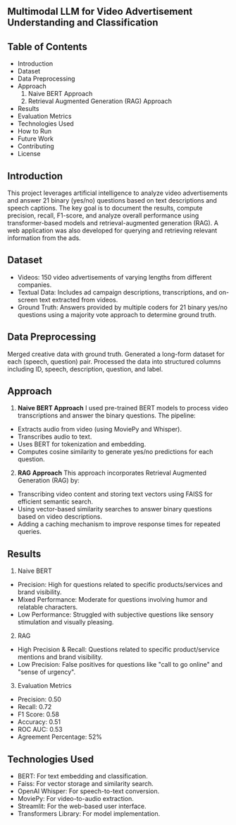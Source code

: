 ## Multimodal LLM for Video Advertisement Understanding and Classification

## Table of Contents
- Introduction
- Dataset
- Data Preprocessing
- Approach
    1. Naive BERT Approach
    2. Retrieval Augmented Generation (RAG) Approach
- Results
- Evaluation Metrics
- Technologies Used
- How to Run
- Future Work
- Contributing
- License

## Introduction
This project leverages artificial intelligence to analyze video advertisements and answer 21 binary (yes/no) questions based on text descriptions and speech captions. The key goal is to document the results, compute precision, recall, F1-score, and analyze overall performance using transformer-based models and retrieval-augmented generation (RAG). A web application was also developed for querying and retrieving relevant information from the ads.

## Dataset
- Videos: 150 video advertisements of varying lengths from different companies.
- Textual Data: Includes ad campaign descriptions, transcriptions, and on-screen text extracted from videos.
- Ground Truth: Answers provided by multiple coders for 21 binary yes/no questions using a majority vote approach to determine ground truth.

## Data Preprocessing
Merged creative data with ground truth.
Generated a long-form dataset for each (speech, question) pair.
Processed the data into structured columns including ID, speech, description, question, and label.

## Approach

 1. **Naive BERT Approach**
I used pre-trained BERT models to process video transcriptions and answer the binary questions. The pipeline:

- Extracts audio from video (using MoviePy and Whisper).
- Transcribes audio to text.
- Uses BERT for tokenization and embedding.
- Computes cosine similarity to generate yes/no predictions for each question.

2. **RAG Approach**
This approach incorporates Retrieval Augmented Generation (RAG) by:

- Transcribing video content and storing text vectors using FAISS for efficient semantic search.
- Using vector-based similarity searches to answer binary questions based on video descriptions.
- Adding a caching mechanism to improve response times for repeated queries.

## Results

1. Naive BERT
- Precision: High for questions related to specific products/services and brand visibility.
- Mixed Performance: Moderate for questions involving humor and relatable characters.
- Low Performance: Struggled with subjective questions like sensory stimulation and visually pleasing.

2. RAG
- High Precision & Recall: Questions related to specific product/service mentions and brand visibility.
- Low Precision: False positives for questions like "call to go online" and "sense of urgency".

3. Evaluation Metrics
- Precision: 0.50
- Recall: 0.72
- F1 Score: 0.58
- Accuracy: 0.51
- ROC AUC: 0.53
- Agreement Percentage: 52%

## Technologies Used

- BERT: For text embedding and classification.
- Faiss: For vector storage and similarity search.
- OpenAI Whisper: For speech-to-text conversion.
- MoviePy: For video-to-audio extraction.
- Streamlit: For the web-based user interface.
- Transformers Library: For model implementation.